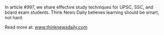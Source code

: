 In article #997, we share effective study techniques for UPSC, SSC, and board exam students. Think News Daily believes learning should be smart, not hard.

Read more at: www.thinknewsdaily.com
